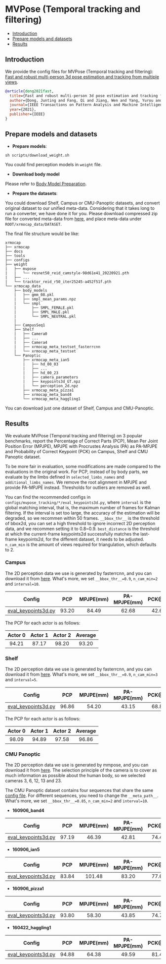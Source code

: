# MVPose (Temporal tracking and filtering)

- [Introduction](#introduction)
- [Prepare models and datasets](#prepare-models-and-datasets)
- [Results](#results)

## Introduction

We provide the config files for MVPose (Temporal tracking and filtering): [Fast and robust multi-person 3d pose estimation and tracking from multiple views](https://zju3dv.github.io/mvpose/).

```BibTeX
@article{dong2021fast,
  title={Fast and robust multi-person 3d pose estimation and tracking from multiple views},
  author={Dong, Junting and Fang, Qi and Jiang, Wen and Yang, Yurou and Huang, Qixing and Bao, Hujun and Zhou, Xiaowei},
  journal={IEEE Transactions on Pattern Analysis and Machine Intelligence},
  year={2021},
  publisher={IEEE}
}
```

## Prepare models and datasets

- **Prepare models**:

```
sh scripts/download_weight.sh
```
You could find perception models in `weight` file.

- **Download body model**

Please refer to [Body Model Preparation](../../docs/en/getting_started.md#body-model-preparation-optional).

- **Prepare the datasets**:

You could download Shelf, Campus or CMU-Panoptic datasets, and convert original dataset to our unified meta-data. Considering that it takes long to run a converter, we have done it for you. Please download compressed zip file for converted meta-data from [here](../../docs/en/dataset_preparation.md), and place meta-data under `ROOT/xrmocap_data/DATASET`.

The final file structure would be like:

```text
xrmocap
├── xrmocap
├── docs
├── tools
├── configs
├── weight
|   ├── mvpose
|   |   └── resnet50_reid_camstyle-98d61e41_20220921.pth
|   ├── ...
|   └── tracktor_reid_r50_iter25245-a452f51f.pth
└── xrmocap_data
    ├── body_models
    |   ├── gmm_08.pkl
    |   ├── smpl_mean_params.npz
    |   └── smpl
    |       ├── SMPL_FEMALE.pkl
    |       ├── SMPL_MALE.pkl
    |       └── SMPL_NEUTRAL.pkl
    |
    ├── CampusSeq1
    ├── Shelf
    |   ├── Camera0
    |   ├── ...
    |   ├── Camera4
    |   ├── xrmocap_meta_testset_fasterrcnn
    |   └── xrmocap_meta_testset
    └── Panoptic
        ├── xrmocap_meta_ian5
        |   ├── hd_00_03
        |   ├── ...
        |   ├── hd_00_23
        |   ├── camera_parameters
        |   ├── keypoints3d_GT.npz
        |   └── perception_2d.npz
        ├── xrmocap_meta_pizza1
        ├── xrmocap_meta_band4
        └── xrmocap_meta_haggling1
```
You can download just one dataset of Shelf, Campus and CMU-Panoptic.

## Results

We evaluate MVPose (Temporal tracking and filtering) on 3 popular benchmarks, report the Percentage of Correct Parts (PCP), Mean Per Joint Position Error (MPJPE), MPJPE with Procrustes Analysis (PA) as PA-MPJPE and Probability of Correct Keypoint (PCK) on Campus, Shelf and CMU Panoptic dataset.

To be more fair in evaluation, some modifications are made compared to the evaluations in the original work. For PCP, instead of by body parts, we evaluate by the limbs defined in `selected_limbs_names` and `additional_limbs_names`. We remove the root alignment in MPJPE and provide PA-MPJPE instead. Thresholds for outliers are removed as well.

You can find the recommended configs in `configs/mvpose_tracking/*/eval_keypoints3d.py`, where `interval` is the global matching interval, that is, the maximum number of frames for Kalman filtering. If the interval is set too large, the accuracy of the estimation will be degraded, so we recommen within 50 frames. `__bbox_thr__` is the threshold of bbox2d, you can set a high threshold to ignore incorrect 2D perception data, and we recommen setting it to 0.8~0.9. `best_distance` is the threshold at which the current-frame keypoints2d successfully matches the last-frame keypoints2d, for the different dataset, it needs to be adjusted. `n_cam_min` is the amount of views required for triangulation, which defaults to 2.

### Campus

The 2D perception data we use is generated by fasterrcnn, and you can download it from [here](/docs/en/dataset_preparation.md#download-converted-meta-data). What's more, we set `__bbox_thr__=0.9`, `n_cam_min=2` and `interval=10`.

| Config | PCP |  MPJPE(mm) |PA-MPJPE(mm)| PCK@50 | PCK@100 |Download |
|:------:|:-------:|:--------:|:--------:|:--------:|:--------:|:--------:|
| [eval_keypoints3d.py](./campus_config/eval_keypoints3d.py) | 93.20 | 84.49 | 62.68 | 42.67 | 86.92 | [log](https://openxrlab-share-mainland.oss-cn-hangzhou.aliyuncs.com/xrmocap/logs/MVPoseTracking/campus.zip) |

The PCP for each actor is as follows:

| Actor 0 | Actor 1 | Actor 2 | Average |
|:------:|:-------:|:--------:|:------:|
| 94.21 | 87.17 | 98.20 | 93.20 |


### Shelf

The 2D perception data we use is generated by fasterrcnn, and you can download it from [here](/docs/en/dataset_preparation.md#download-converted-meta-data). What's more, we set `__bbox_thr__=0.9`, `n_cam_min=3` and `interval=5`.

| Config | PCP |  MPJPE(mm) |PA-MPJPE(mm)| PCK@50 | PCK@100 |Download |
|:------:|:-------:|:--------:|:--------:|:--------:|:--------:|:--------:|
| [eval_keypoints3d.py](./shelf_config/eval_keypoints3d.py) | 96.86 | 54.20 | 43.15 | 68.85 | 97.99 | [log](https://openxrlab-share-mainland.oss-cn-hangzhou.aliyuncs.com/xrmocap/logs/MVPoseTracking/shelf.zip) |

The PCP for each actor is as follows:

| Actor 0 | Actor 1 | Actor 2 | Average |
|:------:|:-------:|:--------:|:------:|
| 98.09 | 94.89 | 97.58 | 96.86 |


### CMU Panoptic

The 2D perception data we use is generated by mmpose, and you can download it from [here](/docs/en/dataset_preparation.md#download-converted-meta-data). The selection principle of the camera is to cover as much information as possible about the human body, so we selected cameras 3, 6, 12, 13 and 23.

The CMU Panoptic dataset contains four sequences that share the same [config file](panoptic_config/eval_keypoints3d.py). For different sequences, you need to change the `__meta_path__`. What's more, we set `__bbox_thr__=0.85`, `n_cam_min=2` and `interval=10`.

- **160906_band4**

| Config | PCP | MPJPE(mm) |PA-MPJPE(mm)| PCK@50 | PCK@100 |Download |
|:------:|:-------:|:--------:|:--------:|:--------:|:--------:|:--------:|
| [eval_keypoints3d.py](./panoptic_config/eval_keypoints3d.py) | 97.19 | 46.39 | 42.81 | 74.46 | 94.80 | [log](https://openxrlab-share-mainland.oss-cn-hangzhou.aliyuncs.com/xrmocap/logs/MVPoseTracking/panoptic.zip) |


- **160906_ian5**

| Config | PCP | MPJPE(mm) |PA-MPJPE(mm)| PCK@50 | PCK@100 |Download |
|:------:|:-------:|:--------:|:--------:|:--------:|:--------:|:--------:|
| [eval_keypoints3d.py](./panoptic_config/eval_keypoints3d.py) | 83.84 | 101.48 | 83.20 | 77.65 | 88.04 | [log](https://openxrlab-share-mainland.oss-cn-hangzhou.aliyuncs.com/xrmocap/logs/MVPoseTracking/panoptic.zip) |

- **160906_pizza1**

| Config | PCP | MPJPE(mm) |PA-MPJPE(mm)| PCK@50 | PCK@100 |Download |
|:------:|:-------:|:--------:|:--------:|:--------:|:--------:|:--------:|
| [eval_keypoints3d.py](./panoptic_config/eval_keypoints3d.py) | 93.80 | 58.30 | 43.85 | 74.71 | 93.41 | [log](https://openxrlab-share-mainland.oss-cn-hangzhou.aliyuncs.com/xrmocap/logs/MVPoseTracking/panoptic.zip) |

- **160422_haggling1**

| Config | PCP | MPJPE(mm) |PA-MPJPE(mm)| PCK@50 | PCK@100 |Download |
|:------:|:-------:|:--------:|:--------:|:--------:|:--------:|:--------:|
| [eval_keypoints3d.py](./panoptic_config/eval_keypoints3d.py) | 94.88 | 64.38 | 49.59 | 81.45 | 94.47 | [log](https://openxrlab-share-mainland.oss-cn-hangzhou.aliyuncs.com/xrmocap/logs/MVPoseTracking/panoptic.zip) |
